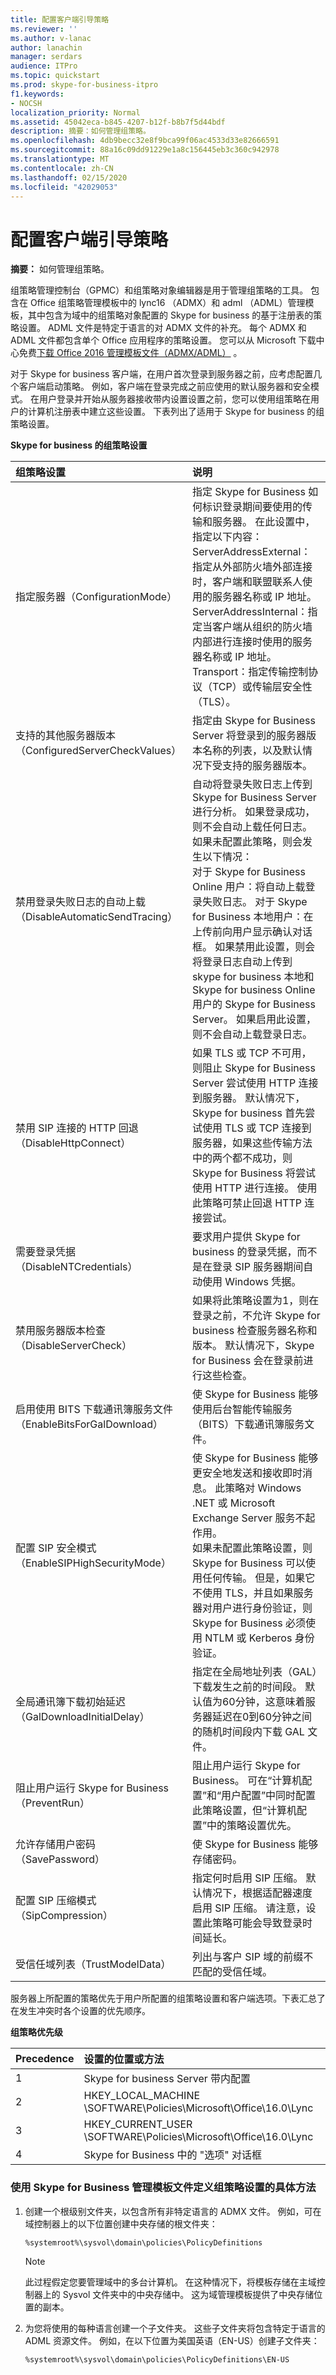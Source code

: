 ```yaml
---
title: 配置客户端引导策略
ms.reviewer: ''
ms.author: v-lanac
author: lanachin
manager: serdars
audience: ITPro
ms.topic: quickstart
ms.prod: skype-for-business-itpro
f1.keywords:
- NOCSH
localization_priority: Normal
ms.assetid: 45042eca-b845-4207-b12f-b8b7f5d44bdf
description: 摘要：如何管理组策略。
ms.openlocfilehash: 4db9becc32e8f9bca99f06ac4533d33e82666591
ms.sourcegitcommit: 88a16c09dd91229e1a8c156445eb3c360c942978
ms.translationtype: MT
ms.contentlocale: zh-CN
ms.lasthandoff: 02/15/2020
ms.locfileid: "42029053"
---
```

# <a name="configure-client-bootstrapping-policies"></a>配置客户端引导策略
 
**摘要：** 如何管理组策略。
  
组策略管理控制台（GPMC）和组策略对象编辑器是用于管理组策略的工具。 包含在 Office 组策略管理模板中的 lync16 （ADMX）和 adml （ADML）管理模板，其中包含为域中的组策略对象配置的 Skype for business 的基于注册表的策略设置。 ADML 文件是特定于语言的对 ADMX 文件的补充。 每个 ADMX 和 ADML 文件都包含单个 Office 应用程序的策略设置。 您可以从 Microsoft 下载中心免费[下载 Office 2016 管理模板文件（ADMX/ADML）](https://www.microsoft.com/download/details.aspx?id=49030) 。
  
对于 Skype for business 客户端，在用户首次登录到服务器之前，应考虑配置几个客户端启动策略。 例如，客户端在登录完成之前应使用的默认服务器和安全模式。 在用户登录并开始从服务器接收带内设置设置之前，您可以使用组策略在用户的计算机注册表中建立这些设置。 下表列出了适用于 Skype for business 的组策略设置。
  
**Skype for business 的组策略设置**

|组策略设置|说明|
|:-----|:-----|
|指定服务器（ConfigurationMode）  <br/> | 指定 Skype for Business 如何标识登录期间要使用的传输和服务器。 在此设置中，指定以下内容： <br/>  ServerAddressExternal：指定从外部防火墙外部连接时，客户端和联盟联系人使用的服务器名称或 IP 地址。 <br/>  ServerAddressInternal：指定当客户端从组织的防火墙内部进行连接时使用的服务器名称或 IP 地址。 <br/>  Transport：指定传输控制协议（TCP）或传输层安全性（TLS）。 <br/> |
|支持的其他服务器版本（ConfiguredServerCheckValues）  <br/> |指定由 Skype for Business Server 将登录到的服务器版本名称的列表，以及默认情况下受支持的服务器版本。  <br/> |
|禁用登录失败日志的自动上载（DisableAutomaticSendTracing）  <br/> |自动将登录失败日志上传到 Skype for Business Server 进行分析。 如果登录成功，则不会自动上载任何日志。 如果未配置此策略，则会发生以下情况：  <br/> 对于 Skype for Business Online 用户：将自动上载登录失败日志。 对于 Skype for Business 本地用户：在上传前向用户显示确认对话框。 如果禁用此设置，则会将登录日志自动上传到 skype for business 本地和 Skype for business Online 用户的 Skype for Business Server。 如果启用此设置，则不会自动上载登录日志。  <br/> |
|禁用 SIP 连接的 HTTP 回退（DisableHttpConnect）  <br/> |如果 TLS 或 TCP 不可用，则阻止 Skype for Business Server 尝试使用 HTTP 连接到服务器。 默认情况下，Skype for business 首先尝试使用 TLS 或 TCP 连接到服务器，如果这些传输方法中的两个都不成功，则 Skype for Business 将尝试使用 HTTP 进行连接。 使用此策略可禁止回退 HTTP 连接尝试。  <br/> |
|需要登录凭据（DisableNTCredentials）  <br/> |要求用户提供 Skype for business 的登录凭据，而不是在登录 SIP 服务器期间自动使用 Windows 凭据。  <br/> |
|禁用服务器版本检查（DisableServerCheck）  <br/> |如果将此策略设置为1，则在登录之前，不允许 Skype for business 检查服务器名称和版本。 默认情况下，Skype for Business 会在登录前进行这些检查。  <br/> |
|启用使用 BITS 下载通讯簿服务文件（EnableBitsForGalDownload）  <br/> |使 Skype for Business 能够使用后台智能传输服务（BITS）下载通讯簿服务文件。  <br/> |
|配置 SIP 安全模式（EnableSIPHighSecurityMode）  <br/> |使 Skype for Business 能够更安全地发送和接收即时消息。 此策略对 Windows .NET 或 Microsoft Exchange Server 服务不起作用。  <br/> 如果未配置此策略设置，则 Skype for Business 可以使用任何传输。 但是，如果它不使用 TLS，并且如果服务器对用户进行身份验证，则 Skype for Business 必须使用 NTLM 或 Kerberos 身份验证。  <br/> |
|全局通讯簿下载初始延迟（GalDownloadInitialDelay）  <br/> |指定在全局地址列表（GAL）下载发生之前的时间段。 默认值为60分钟，这意味着服务器延迟在0到60分钟之间的随机时间段内下载 GAL 文件。  <br/> |
|阻止用户运行 Skype for Business （PreventRun）  <br/> |阻止用户运行 Skype for Business。 可在“计算机配置”和“用户配置”中同时配置此策略设置，但“计算机配置”中的策略设置优先。  <br/> |
|允许存储用户密码（SavePassword）  <br/> |使 Skype for Business 能够存储密码。  <br/> |
|配置 SIP 压缩模式（SipCompression）  <br/> |指定何时启用 SIP 压缩。 默认情况下，根据适配器速度启用 SIP 压缩。 请注意，设置此策略可能会导致登录时间延长。  <br/> |
|受信任域列表（TrustModelData）  <br/> |列出与客户 SIP 域的前缀不匹配的受信任域。  <br/> |
   
服务器上所配置的策略优先于用户所配置的组策略设置和客户端选项。下表汇总了在发生冲突时各个设置的优先顺序。
  
**组策略优先级**

|**Precedence**|**设置的位置或方法**|
|:-----|:-----|
|1   <br/> |Skype for business Server 带内配置  <br/> |
|2   <br/> |HKEY_LOCAL_MACHINE \SOFTWARE\Policies\Microsoft\Office\16.0\Lync  <br/> |
|3   <br/> |HKEY_CURRENT_USER \SOFTWARE\Policies\Microsoft\Office\16.0\Lync  <br/> |
|4   <br/> |Skype for Business 中的 "选项" 对话框  <br/> |
   
### <a name="to-define-group-policy-settings-by-using-the-skype-for-business-administrative-template-files"></a>使用 Skype for Business 管理模板文件定义组策略设置的具体方法

1. 创建一个根级别文件夹，以包含所有非特定语言的 ADMX 文件。 例如，可在域控制器上的以下位置创建中央存储的根文件夹：
    
     `%systemroot%\sysvol\domain\policies\PolicyDefinitions`
    
    > [!NOTE]
    > 此过程假定您要管理域中的多台计算机。 在这种情况下，将模板存储在主域控制器上的 Sysvol 文件夹中的中央存储中。 这为域管理模板提供了中央存储位置的副本。 
  
2. 为您将使用的每种语言创建一个子文件夹。 这些子文件夹将包含特定于语言的 ADML 资源文件。 例如，在以下位置为美国英语（EN-US）创建子文件夹：
    
     `%systemroot%\sysvol\domain\policies\PolicyDefinitions\EN-US`
    

